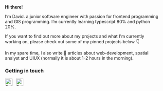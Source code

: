 **Hi there!**

I’m David. a junior software engineer with passion for frontend programming and GIS programming. I’m currently learning typescript 80% and python 20%.

If you want to find out more about my projects and what I'm currently working on, please check out some of my pinned projects below 👇

In my spare time, I also write 📝 articles about web-development, spatial analyst and UIUX (normally it is about 1-2 hours in the morning).

### Getting in touch
<a href="https://www.linkedin.com/in/gerardusdavidbayuaji/" title="Follow me on LinkedIn">
  <img
    width="24"
    alt="Follow me on LinkedIn"
    src="https://raw.githubusercontent.com/trekhleb/trekhleb/master/assets/icons/linkedin.svg"
  /></a>
&nbsp;
<a href="https://gerardusdavid.medium.com/" title="Follow me on Medium">
  <img
    width="24"
    alt="Follow me on Medium"
    src="https://raw.githubusercontent.com/trekhleb/trekhleb/master/assets/icons/medium.svg"
  /></a>
